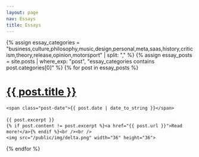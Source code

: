 ```yaml
---
layout: page
nav: Essays
title: Essays
---
```


<div class="posts">
  {% assign essay_categories = "business,culture,philosophy,music,design,personal,meta,saas,history,criticism,theory,release,opinion,motorsport" | split: "," %}
  {% assign essay_posts = site.posts | where_exp: "post", "essay_categories contains post.categories[0]" %}
  {% for post in essay_posts %}
  <div class="post">
    <h1 class="post-title">
      <a href="{{ post.url }}">
        {{ post.title }}
      </a>
    </h1>

    <span class="post-date">{{ post.date | date_to_string }}</span>

    {{ post.excerpt }}
    {% if post.content != post.excerpt %}<a href="{{ post.url }}">Read more!</a>{% endif %}<br /><br />
    <img src="/public/img/delta.png" width="36" height="36">
  </div>
  {% endfor %}
</div>
